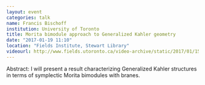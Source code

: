 ```yaml
---
layout: event
categories: talk
name: Francis Bischoff
institution: University of Toronto
title: Morita bimodule approach to Generalized Kahler geometry
date: "2017-01-19 11:10"
location: "Fields Institute, Stewart Library"
videourl: http://www.fields.utoronto.ca/video-archive/static/2017/01/1511-16465/mergedvideo.ogv
---
```

Abstract: I will present a result characterizing Generalized Kahler structures in terms of symplectic Morita bimodules with branes.
